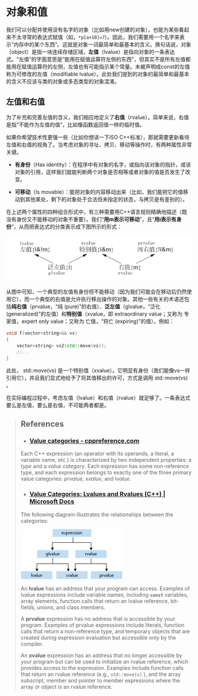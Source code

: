 # 对象和值

我们可以分配并使用没有名字的对象（比如用new创建的对象），也能为某些看起来不太寻常的表达式赋值（如，`*p[a+10]=7`）。因此，我们需要用一个名字来表示“内存中的某个东西”。这就是对象一词最简单和最基本的含义。换句话说，对象（object）是指一块连续存储区域，**左值**（lvalue）是指向对象的一条表达式。“左值”的字面意思是“能用在赋值运算符左侧的东西”，但其实不是所有左值都能用在赋值运算符的左侧，左值也有可能指示某个常量。未被声明成const的左值称为可修改的左值（modifiable  lvalue）。此处我们提到的对象的最简单和最基本的含义不应该与类的对象或多态类型的对象混淆。 

## 左值和右值

为了补充和完善左值的含义，我们相应地定义了**右值**（rvalue）。简单来说，右值是指“不能作为左值的值”，比如像函数返回值一样的临时值。

如果你希望技术性更强一些（比如你想读一下ISO  C++标准），那就需要更新看待左值和右值的视角了。当考虑对象的寻址、拷贝、移动等操作时，有两种属性非常关键。

- **有身份**（Has  identity）：在程序中有对象的名字，或指向该对象的指针，或该对象的引用，这样我们就能判断两个对象是否相等或者对象的值是否发生了改变。

- **可移动**（Is  movable）：能把对象的内容移动出来（比如，我们能把它的值移动到其他某处，剩下的对象处于合法但未指定的状态，与拷贝是有差别的）。

在上述两个属性的四种组合形式中，有三种需要用C++语言规则精确地描述（既没有身份又不能移动的对象不重要）。我们“**用m表示可移动**”，且“**用i表示有身份**”，从而把表达式的分类表示成下图所示的形式：

![Ch13_06_ValueCategory0.png](../../Images/Chapter13/Ch13_06_ValueCategory0.png)

从图中可知，一个典型的左值有身份但不能移动（因为我们可能会在移动后仍然使用它），而一个典型的右值是允许执行移出操作的对象。其他一些有关的术语还包括**纯右值**（prvalue，“纯 (pure)”的右值）、**泛左值**（glvalue，“泛化 (generalized)”的左值）和**特别值**（xvalue，即 extraordinary value；又称为 专家值，expert only value；又称为 亡值，“将亡 (expiring)”的值）。例如：

```cpp
void f(vector<string>&& vs)
{
	vector<string> vs2(std::move(vs));
	//...
}
```

此处， std::move(vs) 是一个特别值（xvalue）。它明显有身份（我们能像vs一样引用它），并且我们显式地给予了将其值移出的许可，方式是调用 std::move(vs) 。

在实际编程过程中，考虑左值（lvalue）和右值（rvalue）就足够了。一条表达式要么是左值，要么是右值，不可能两者都是。



> ## References
>
> - ### [Value categories - cppreference.com](https://en.cppreference.com/w/cpp/language/value_category)
>
> Each C++ expression (an operator with its operands, a literal, a variable name, etc.) is characterized by two independent properties: a *type* and a *value category*. Each expression has some non-reference type, and each expression  belongs to exactly one of the three primary value categories: *prvalue*, *xvalue*, and *lvalue*.
>
>
> - ### [Value Categories: Lvalues and Rvalues (C++) | Microsoft Docs](https://docs.microsoft.com/en-us/cpp/cpp/lvalues-and-rvalues-visual-cpp?view=msvc-160)
>
>
> The following diagram illustrates the relationships between the categories:
>
> ![Ch13_06_ValueCategory1.png](../../Images/Chapter13/Ch13_06_ValueCategory1.png)
>
> An **lvalue** has an address that your program can access. Examples of lvalue expressions include variable names, including **`const`** variables, array elements, function calls that return an lvalue reference, bit-fields, unions, and class members.
>
> A **prvalue** expression has no address that is accessible by your program. Examples of prvalue expressions include literals, function calls that return a non-reference type, and temporary objects that are created during expression evaluation but accessible only by the compiler.
>
> An **xvalue** expression has an address that no longer accessible by your program but can be used to initialize an rvalue reference, which provides access to the expression. Examples include function calls that return an rvalue reference (e.g., `std::move(x)` ), and the array subscript, member and pointer to member expressions where the array or object is an rvalue reference.

